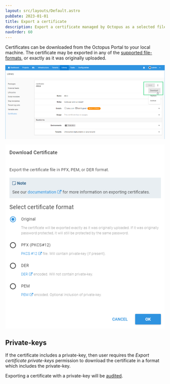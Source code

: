 ```yaml
---
layout: src/layouts/Default.astro
pubDate: 2023-01-01
title: Export a certificate
description: Export a certificate managed by Octopus as a selected file-format
navOrder: 60
---
```


Certificates can be downloaded from the Octopus Portal to your local machine.  The certificate may be exported in any of the [supported file-formats](/docs/deployments/certificates/index.md), or exactly as it was originally uploaded.

![](images/download-certificate-btn.png "width=500")

![](images/download-certificate-dialog.png "width=500")

## Private-keys

If the certificate includes a private-key, then user requires the _Export certificate private-keys_ permission to download the certificate in a format which includes the private-key.

Exporting a certificate with a private-key will be [audited](/docs/security/users-and-teams/auditing/index.md).
